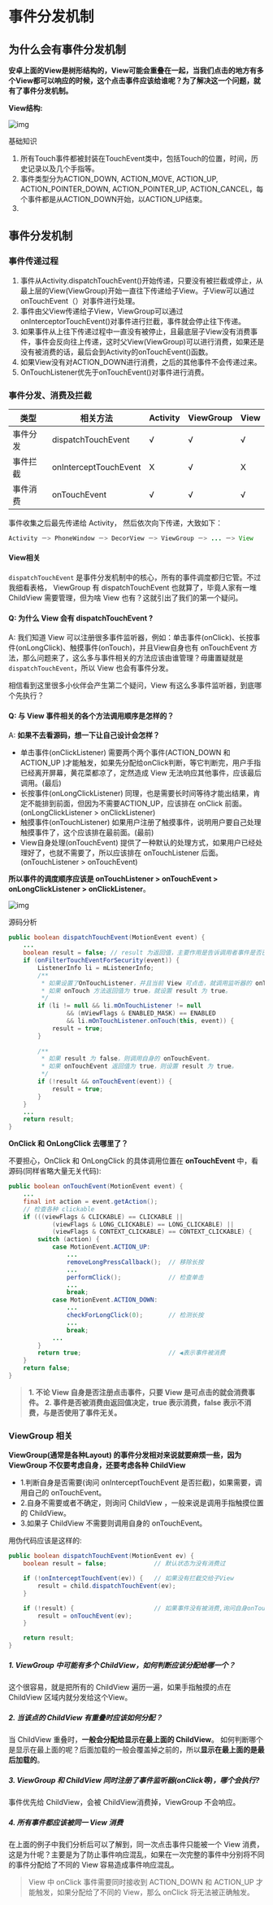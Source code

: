 # 事件分发机制



## 为什么会有事件分发机制

**安卓上面的View是树形结构的，View可能会重叠在一起，当我们点击的地方有多个View都可以响应的时候，这个点击事件应该给谁呢？为了解决这一个问题，就有了事件分发机制。**

**View结构:**

![img](http://ww4.sinaimg.cn/large/005Xtdi2jw1f87juodlepj308q09ut8v.jpg)







基础知识

1. 所有Touch事件都被封装在TouchEvent类中，包括Touch的位置，时间，历史记录以及几个手指等。
2. 事件类型分为ACTION_DOWN, ACTION_MOVE, ACTION_UP, ACTION_POINTER_DOWN, ACTION_POINTER_UP, ACTION_CANCEL，每个事件都是从ACTION_DOWN开始，以ACTION_UP结束。
3. 

## 事件分发机制

### 事件传递过程

1. 事件从Activity.dispatchTouchEvent()开始传递，只要没有被拦截或停止，从最上层的View(ViewGroup)开始一直往下传递给子View。子View可以通过onTouchEvent（）对事件进行处理。
2. 事件由父View传递给子View，ViewGroup可以通过onInterceptorTouchEvent()对事件进行拦截，事件就会停止往下传递。
3. 如果事件从上往下传递过程中一直没有被停止，且最底层子View没有消费事件，事件会反向往上传递，这时父View(ViewGroup)可以进行消费，如果还是没有被消费的话，最后会到Activity的onTouchEvent()函数。
4. 如果View没有对ACTION_DOWN进行消费，之后的其他事件不会传递过来。
5. OnTouchListener优先于onTouchEvent()对事件进行消费。

### 事件分发、消费及拦截

| 类型     | 相关方法              | Activity | ViewGroup | View |
| -------- | --------------------- | -------- | --------- | ---- |
| 事件分发 | dispatchTouchEvent    | √        | √         | √    |
| 事件拦截 | onInterceptTouchEvent | X        | √         | X    |
| 事件消费 | onTouchEvent          | √        | √         | √    |

事件收集之后最先传递给 Activity， 然后依次向下传递，大致如下：

```java
Activity －> PhoneWindow －> DecorView －> ViewGroup －> ... －> View
```



#### View相关

`dispatchTouchEvent` 是事件分发机制中的核心，所有的事件调度都归它管。不过我细看表格， ViewGroup 有 dispatchTouchEvent 也就算了，毕竟人家有一堆 ChildView 需要管理，但为啥 View 也有？这就引出了我们的第一个疑问。

#### Q: 为什么 View 会有 dispatchTouchEvent ?

A: 我们知道 View 可以注册很多事件监听器，例如：单击事件(onClick)、长按事件(onLongClick)、触摸事件(onTouch)，并且View自身也有 onTouchEvent 方法，那么问题来了，这么多与事件相关的方法应该由谁管理？毋庸置疑就是 `dispatchTouchEvent`，所以 View 也会有事件分发。

相信看到这里很多小伙伴会产生第二个疑问，View 有这么多事件监听器，到底哪个先执行？

#### Q: 与 View 事件相关的各个方法调用顺序是怎样的？

A: **如果不去看源码，想一下让自己设计会怎样？**

- 单击事件(onClickListener) 需要两个两个事件(ACTION_DOWN 和 ACTION_UP )才能触发，如果先分配给onClick判断，等它判断完，用户手指已经离开屏幕，黄花菜都凉了，定然造成 View 无法响应其他事件，应该最后调用。(最后)
- 长按事件(onLongClickListener) 同理，也是需要长时间等待才能出结果，肯定不能排到前面，但因为不需要ACTION_UP，应该排在 onClick 前面。(onLongClickListener > onClickListener)
- 触摸事件(onTouchListener) 如果用户注册了触摸事件，说明用户要自己处理触摸事件了，这个应该排在最前面。(最前)
- View自身处理(onTouchEvent) 提供了一种默认的处理方式，如果用户已经处理好了，也就不需要了，所以应该排在 onTouchListener 后面。(onTouchListener > onTouchEvent)

**所以事件的调度顺序应该是 onTouchListener > onTouchEvent > onLongClickListener > onClickListener**。

![img](images/touch01.png)



源码分析

```java
public boolean dispatchTouchEvent(MotionEvent event) {
    ...
    boolean result = false;	// result 为返回值，主要作用是告诉调用者事件是否已经被消费。
    if (onFilterTouchEventForSecurity(event)) {
        ListenerInfo li = mListenerInfo;
        /** 
         * 如果设置了OnTouchListener，并且当前 View 可点击，就调用监听器的 onTouch 方法，
         * 如果 onTouch 方法返回值为 true，就设置 result 为 true。
         */
        if (li != null && li.mOnTouchListener != null
                && (mViewFlags & ENABLED_MASK) == ENABLED
                && li.mOnTouchListener.onTouch(this, event)) {
            result = true;
        }
      
        /** 
         * 如果 result 为 false，则调用自身的 onTouchEvent。
         * 如果 onTouchEvent 返回值为 true，则设置 result 为 true。
         */
        if (!result && onTouchEvent(event)) {
            result = true;
        }
    }
    ...
    return result;
}
```

**OnClick 和 OnLongClick 去哪里了？**

不要担心，OnClick 和 OnLongClick 的具体调用位置在 **onTouchEvent** 中，看源码(同样省略大量无关代码):

```java
public boolean onTouchEvent(MotionEvent event) {
    ...
    final int action = event.getAction();
  	// 检查各种 clickable
    if (((viewFlags & CLICKABLE) == CLICKABLE ||
            (viewFlags & LONG_CLICKABLE) == LONG_CLICKABLE) ||
            (viewFlags & CONTEXT_CLICKABLE) == CONTEXT_CLICKABLE) {
        switch (action) {
            case MotionEvent.ACTION_UP:
                ...
                removeLongPressCallback();  // 移除长按
                ...
                performClick();             // 检查单击
                ...
                break;
            case MotionEvent.ACTION_DOWN:
                ...
                checkForLongClick(0);       // 检测长按
                ...
                break;
            ...
        }
        return true;                        // ◀︎表示事件被消费
    }
    return false;
}
```

> **1. 不论 View 自身是否注册点击事件，只要 View 是可点击的就会消费事件。**
> **2. 事件是否被消费由返回值决定，true 表示消费，false 表示不消费，与是否使用了事件无关。**



### ViewGroup 相关

**ViewGroup(通常是各种Layout) 的事件分发相对来说就要麻烦一些，因为 ViewGroup 不仅要考虑自身，还要考虑各种 ChildView**

- 1.判断自身是否需要(询问 onInterceptTouchEvent 是否拦截)，如果需要，调用自己的 onTouchEvent。
- 2.自身不需要或者不确定，则询问 ChildView ，一般来说是调用手指触摸位置的 ChildView。
- 3.如果子 ChildView 不需要则调用自身的 onTouchEvent。

用伪代码应该是这样的:

```java
public boolean dispatchTouchEvent(MotionEvent ev) {
    boolean result = false;             // 默认状态为没有消费过

    if (!onInterceptTouchEvent(ev)) {   // 如果没有拦截交给子View
        result = child.dispatchTouchEvent(ev);
    }

    if (!result) {                      // 如果事件没有被消费,询问自身onTouchEvent
        result = onTouchEvent(ev);
    }

    return result;
}
```

##### 1. ViewGroup 中可能有多个 ChildView，如何判断应该分配给哪一个？

这个很容易，就是把所有的 ChildView 遍历一遍，如果手指触摸的点在 ChildView 区域内就分发给这个View。

##### 2. 当该点的 ChildView 有重叠时应该如何分配？

当 ChildView 重叠时，**一般会分配给显示在最上面的 ChildView**。
如何判断哪个是显示在最上面的呢？后面加载的一般会覆盖掉之前的，所以**显示在最上面的是最后加载的**。



##### 3. ViewGroup 和 ChildView 同时注册了事件监听器(onClick等)，哪个会执行?

事件优先给 ChildView，会被 ChildView消费掉，ViewGroup 不会响应。

##### 4. 所有事件都应该被同一 View 消费

在上面的例子中我们分析后可以了解到，同一次点击事件只能被一个 View 消费，这是为什呢？主要是为了防止事件响应混乱，如果在一次完整的事件中分别将不同的事件分配给了不同的 View 容易造成事件响应混乱。

> View 中 onClick 事件需要同时接收到 ACTION_DOWN 和 ACTION_UP 才能触发，如果分配给了不同的 View，那么 onClick 将无法被正确触发。

​	



